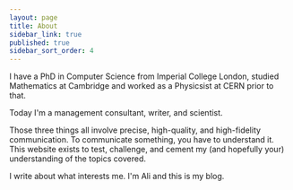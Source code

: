 ```yaml
---
layout: page
title: About
sidebar_link: true
published: true
sidebar_sort_order: 4
---
```



I have a PhD in Computer Science from Imperial College London, studied Mathematics at Cambridge and worked as a Physicsist at CERN prior to that.  

Today I'm a management consultant, writer, and scientist. 

Those three things all involve precise, high-quality, and high-fidelity communication. To communicate something, you have to understand it. 
This website exists to test, challenge, and cement my (and hopefully your) understanding of the topics covered. 

I write about what interests me. I'm Ali and this is my blog. 


